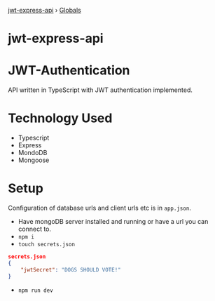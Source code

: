 [jwt-express-api](README.md) › [Globals](globals.md)

# jwt-express-api

# JWT-Authentication
API written in TypeScript with JWT authentication implemented.

# Technology Used
* Typescript
* Express
* MondoDB
* Mongoose

# Setup
Configuration of database urls and client urls etc is in ```app.json```.
* Have mongoDB server installed and running or have a url you can connect to.
* ```npm i```
* ```touch secrets.json```
```json
secrets.json
{
    "jwtSecret": "DOGS SHOULD VOTE!"
}
```
* ```npm run dev```
